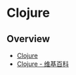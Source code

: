 # Clojure

## Overview

- [Clojure](https://clojure.org/)
- [Clojure - 维基百科](https://zh.wikipedia.org/wiki/Clojure)
